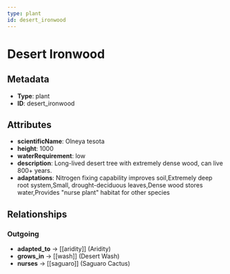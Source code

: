 ```yaml
---
type: plant
id: desert_ironwood
---
```


# Desert Ironwood

## Metadata

- **Type**: plant
- **ID**: desert_ironwood

## Attributes

- **scientificName**: Olneya tesota
- **height**: 1000
- **waterRequirement**: low
- **description**: Long-lived desert tree with extremely dense wood, can live 800+ years.
- **adaptations**: Nitrogen fixing capability improves soil,Extremely deep root system,Small, drought-deciduous leaves,Dense wood stores water,Provides "nurse plant" habitat for other species

## Relationships

### Outgoing

- **adapted_to** → [[aridity]] (Aridity)
- **grows_in** → [[wash]] (Desert Wash)
- **nurses** → [[saguaro]] (Saguaro Cactus)

